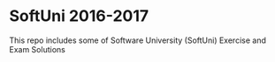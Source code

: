 # SoftUni 2016-2017
This repo includes some of Software University (SoftUni) Exercise and Exam Solutions
